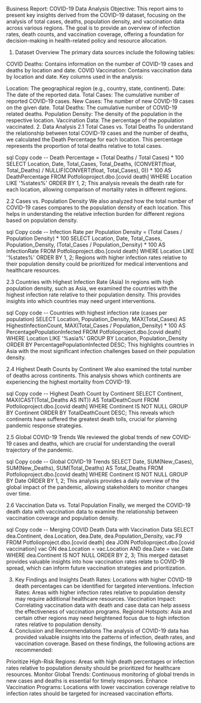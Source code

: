 Business Report: COVID-19 Data Analysis
Objective:
This report aims to present key insights derived from the COVID-19 dataset, focusing on the analysis of total cases, deaths, population density, and vaccination data across various regions. The goal is to provide an overview of infection rates, death counts, and vaccination coverage, offering a foundation for decision-making in health-related policy and resource allocation.

1. Dataset Overview
The primary data sources include the following tables:

COVID Deaths: Contains information on the number of COVID-19 cases and deaths by location and date.
COVID Vaccination: Contains vaccination data by location and date.
Key columns used in the analysis:

Location: The geographical region (e.g., country, state, continent).
Date: The date of the reported data.
Total Cases: The cumulative number of reported COVID-19 cases.
New Cases: The number of new COVID-19 cases on the given date.
Total Deaths: The cumulative number of COVID-19 related deaths.
Population Density: The density of the population in the respective location.
Vaccination Data: The percentage of the population vaccinated.
2. Data Analysis
2.1 Total Cases vs. Total Deaths
To understand the relationship between total COVID-19 cases and the number of deaths, we calculated the Death Percentage for each location. This percentage represents the proportion of total deaths relative to total cases.

sql
Copy code
-- Death Percentage = (Total Deaths / Total Cases) * 100
SELECT Location, Date, Total_Cases, Total_Deaths, 
       (CONVERT(float, Total_Deaths) / NULLIF(CONVERT(float, Total_Cases), 0)) * 100 AS DeathPercentage
FROM Potfolioproject.dbo.[covid death]
WHERE Location LIKE '%states%'
ORDER BY 1, 2;
This analysis reveals the death rate for each location, allowing comparison of mortality rates in different regions.

2.2 Cases vs. Population Density
We also analyzed how the total number of COVID-19 cases compares to the population density of each location. This helps in understanding the relative infection burden for different regions based on population density.

sql
Copy code
-- Infection Rate per Population Density = (Total Cases / Population Density) * 100
SELECT Location, Date, Total_Cases, Population_Density, 
       (Total_Cases / Population_Density) * 100 AS InfectionRate
FROM Potfolioproject.dbo.[covid death]
WHERE Location LIKE '%states%'
ORDER BY 1, 2;
Regions with higher infection rates relative to their population density could be prioritized for medical interventions and healthcare resources.

2.3 Countries with Highest Infection Rate (Asia)
In regions with high population density, such as Asia, we examined the countries with the highest infection rate relative to their population density. This provides insights into which countries may need urgent interventions.

sql
Copy code
-- Countries with highest infection rate (cases per population)
SELECT Location, Population_Density, MAX(Total_Cases) AS HighestInfectionCount,
       MAX(Total_Cases / Population_Density) * 100 AS PercentagePopulationInfected
FROM Potfolioproject.dbo.[covid death]
WHERE Location LIKE '%asia%'
GROUP BY Location, Population_Density
ORDER BY PercentagePopulationInfected DESC;
This highlights countries in Asia with the most significant infection challenges based on their population density.

2.4 Highest Death Counts by Continent
We also examined the total number of deaths across continents. This analysis shows which continents are experiencing the highest mortality from COVID-19.

sql
Copy code
-- Highest Death Count by Continent
SELECT Continent, MAX(CAST(Total_Deaths AS INT)) AS TotalDeathCount
FROM Potfolioproject.dbo.[covid death]
WHERE Continent IS NOT NULL
GROUP BY Continent
ORDER BY TotalDeathCount DESC;
This reveals which continents have suffered the greatest death tolls, crucial for planning pandemic response strategies.

2.5 Global COVID-19 Trends
We reviewed the global trends of new COVID-19 cases and deaths, which are crucial for understanding the overall trajectory of the pandemic.

sql
Copy code
-- Global COVID-19 Trends
SELECT Date, SUM(New_Cases), SUM(New_Deaths), SUM(Total_Deaths) AS Total_Deaths
FROM Potfolioproject.dbo.[covid death]
WHERE Continent IS NOT NULL
GROUP BY Date
ORDER BY 1, 2;
This analysis provides a daily overview of the global impact of the pandemic, allowing stakeholders to monitor changes over time.

2.6 Vaccination Data vs. Total Population
Finally, we merged the COVID-19 death data with vaccination data to examine the relationship between vaccination coverage and population density.

sql
Copy code
-- Merging COVID Death Data with Vaccination Data
SELECT dea.Continent, dea.Location, dea.Date, dea.Population_Density, vac.F9
FROM Potfolioproject.dbo.[covid death] dea
JOIN Potfolioproject.dbo.[covid vaccination] vac
     ON dea.Location = vac.Location AND dea.Date = vac.Date
WHERE dea.Continent IS NOT NULL
ORDER BY 2, 3;
This merged dataset provides valuable insights into how vaccination rates relate to COVID-19 spread, which can inform future vaccination strategies and prioritization.

3. Key Findings and Insights
Death Rates: Locations with higher COVID-19 death percentages can be identified for targeted interventions.
Infection Rates: Areas with higher infection rates relative to population density may require additional healthcare resources.
Vaccination Impact: Correlating vaccination data with death and case data can help assess the effectiveness of vaccination programs.
Regional Hotspots: Asia and certain other regions may need heightened focus due to high infection rates relative to population density.
4. Conclusion and Recommendations
The analysis of COVID-19 data has provided valuable insights into the patterns of infection, death rates, and vaccination coverage. Based on these findings, the following actions are recommended:

Prioritize High-Risk Regions: Areas with high death percentages or infection rates relative to population density should be prioritized for healthcare resources.
Monitor Global Trends: Continuous monitoring of global trends in new cases and deaths is essential for timely responses.
Enhance Vaccination Programs: Locations with lower vaccination coverage relative to infection rates should be targeted for increased vaccination efforts.
